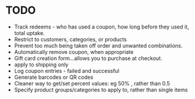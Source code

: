 # TODO

 * Track redeems - who has used a coupon, how long before they used it, total uptake.
 * Restrict to customers, categories, or products
 * Prevent too much being taken off order and unwanted combinations.
 * Automatically remove coupon, when appropriate
 * Gift card creation form...allows you to purchase at checkout.
 * apply to shipping only
 * Log coupon entries - failed and successful
 * Generate barcodes or QR codes
 * Cleaner way to get/set percent values: eg 50% , rather than 0.5
 * Specify product groups/categories to apply to, rather than single items